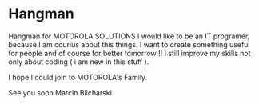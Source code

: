 # Hangman
Hangman for MOTOROLA SOLUTIONS
I would like to be an IT programer, because I am courius about this things. I want to create something useful for people and of course for better tomorrow !! 
I still improve my skills not only about coding ( i am new in this stuff ).

I hope I could join to MOTOROLA's Family.

See you soon
Marcin Blicharski
